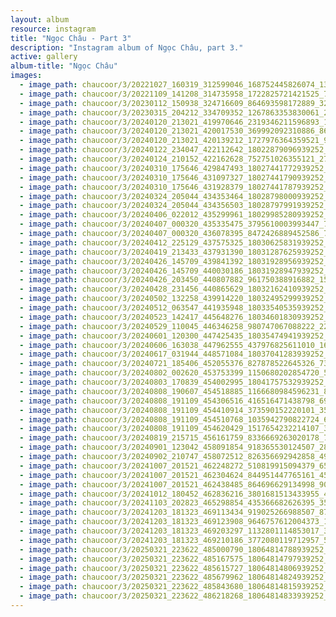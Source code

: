 ```yaml
---
layout: album
resource: instagram
title: "Ngọc Châu - Part 3"
description: "Instagram album of Ngọc Châu, part 3."
active: gallery
album-title: "Ngọc Châu"
images:
  - image_path: chaucoor/3/20221027_160319_312599046_168752445826074_1381738040137711037_n.jpg
  - image_path: chaucoor/3/20221109_141208_314735958_1722825721421525_797449477042880555_n.jpg
  - image_path: chaucoor/3/20230112_150938_324716609_864693598172889_3246606122776616934_n.jpg
  - image_path: chaucoor/3/20230315_204212_334709352_1267863353830061_2625879195380628452_n.jpg
  - image_path: chaucoor/3/20240120_213021_419970646_2319346211596893_1871804745955855722_n.jpg
  - image_path: chaucoor/3/20240120_213021_420017530_369992092310886_863053686334956831_n.jpg
  - image_path: chaucoor/3/20240120_213021_420139212_1727976364359521_97491223437444904_n.jpg
  - image_path: chaucoor/3/20240122_234047_422112642_18022879096939252_6971382418866515685_n.jpg
  - image_path: chaucoor/3/20240124_210152_422162628_752751026355121_2777193723364184299_n.jpg
  - image_path: chaucoor/3/20240310_175646_429847493_18027441772939252_8696055257380625601_n.jpg
  - image_path: chaucoor/3/20240310_175646_431097327_18027441790939252_5320735471883313966_n.jpg
  - image_path: chaucoor/3/20240310_175646_431928379_18027441787939252_1315831210747217823_n.jpg
  - image_path: chaucoor/3/20240324_205044_434353464_18028798000939252_2129619649777611345_n.jpg
  - image_path: chaucoor/3/20240324_205044_434356503_18028797991939252_6552572181907233610_n.jpg
  - image_path: chaucoor/3/20240406_022012_435299961_18029985280939252_2114995952299521790_n.jpg
  - image_path: chaucoor/3/20240407_000320_435335475_3795610003993447_7420702681456846414_n.jpg
  - image_path: chaucoor/3/20240407_000320_436078395_8472426889452586_7665635140653085681_n.jpg
  - image_path: chaucoor/3/20240412_225129_437575325_18030625831939252_1525056115890597510_n.jpg
  - image_path: chaucoor/3/20240419_213433_437931390_18031287625939252_3757927633780321222_n.jpg
  - image_path: chaucoor/3/20240426_145709_439841392_18031928956939252_7796492236088145125_n.jpg
  - image_path: chaucoor/3/20240426_145709_440030186_18031928947939252_1535368235262943356_n.jpg
  - image_path: chaucoor/3/20240426_203450_440807882_961750388916882_1509605549870692857_n.jpg
  - image_path: chaucoor/3/20240428_231456_440865629_18032162410939252_6703869606087853563_n.jpg
  - image_path: chaucoor/3/20240502_132258_439914220_18032495299939252_2968935617592965625_n.jpg
  - image_path: chaucoor/3/20240512_063547_441935948_18033540535939252_4067238016740391333_n.jpg
  - image_path: chaucoor/3/20240523_142417_445648276_18034601830939252_6712834371050112964_n.jpg
  - image_path: chaucoor/3/20240529_110045_446346258_980747067088222_2216804432117133553_n.jpg
  - image_path: chaucoor/3/20240601_120300_447425435_18035474941939252_4382110947402189_n.jpg
  - image_path: chaucoor/3/20240606_163038_447962555_437976825611010_1679309019047892736_n.jpg
  - image_path: chaucoor/3/20240617_031944_448571084_18037041283939252_7322899188379447417_n.jpg
  - image_path: chaucoor/3/20240721_185406_452055376_827878522645326_7380114669409208443_n.jpg
  - image_path: chaucoor/3/20240802_002620_453753399_1150680202854720_5770913696580337138_n.jpg
  - image_path: chaucoor/3/20240803_170839_454002995_18041757532939252_211053696637047900_n.jpg
  - image_path: chaucoor/3/20240808_190607_454518885_1166680984596231_8337228203774083898_n.jpg
  - image_path: chaucoor/3/20240808_191109_454306516_416516471438798_6916707965970007162_n.jpg
  - image_path: chaucoor/3/20240808_191109_454410914_373590152220101_3557385041602557338_n.jpg
  - image_path: chaucoor/3/20240808_191109_454510768_1035942790822724_6294072695495857505_n.jpg
  - image_path: chaucoor/3/20240808_191109_454620429_1517654232214107_315110475085177345_n.jpg
  - image_path: chaucoor/3/20240819_215715_456161759_8336669263020178_7670744980329698799_n.jpg
  - image_path: chaucoor/3/20240901_123042_458091854_918365530124507_2847812950147191121_n.jpg
  - image_path: chaucoor/3/20240902_210747_458072512_826356692942858_4957140392698062021_n.jpg
  - image_path: chaucoor/3/20241007_201521_462248272_510819915094379_6587616953210090903_n.jpg
  - image_path: chaucoor/3/20241007_201521_462304624_844951447765161_4518940650903444191_n.jpg
  - image_path: chaucoor/3/20241007_201521_462438485_864696629134998_9003823203424189536_n.jpg
  - image_path: chaucoor/3/20241012_180452_462836216_3801681513433955_4851050952494369833_n.jpg
  - image_path: chaucoor/3/20241103_202823_465298854_435366682626395_3587183485010344868_n.jpg
  - image_path: chaucoor/3/20241203_181323_469113434_919025266988507_8709629309722374806_n.jpg
  - image_path: chaucoor/3/20241203_181323_469123908_9646757612004373_1857338646752062943_n.jpg
  - image_path: chaucoor/3/20241203_181323_469203297_1132801114853017_3504741496054062425_n.jpg
  - image_path: chaucoor/3/20241203_181323_469210186_3772080119712957_5892127483705266932_n.jpg
  - image_path: chaucoor/3/20250321_223622_485000790_18064814788939252_1950446340284663368_n.jpg
  - image_path: chaucoor/3/20250321_223622_485167575_18064814797939252_8543146688426888413_n.jpg
  - image_path: chaucoor/3/20250321_223622_485615727_18064814806939252_1563429251709669730_n.jpg
  - image_path: chaucoor/3/20250321_223622_485679962_18064814824939252_2180687773973265764_n.jpg
  - image_path: chaucoor/3/20250321_223622_485843680_18064814815939252_7257073619262701558_n.jpg
  - image_path: chaucoor/3/20250321_223622_486218268_18064814833939252_2804428048547470121_n.jpg
---
```


